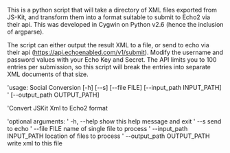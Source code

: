 This is a python script that will take a directory of XML files exported from JS-Kit, and transform them into a format suitable to submit to Echo2 via their api.
This was developed in Cygwin on Python v2.6 (hence the inclusion of argparse).

The script can either output the result XML to a file, or send to echo via their api (https://api.echoenabled.com/v1/submit). Modify the username and password values with your Echo Key and Secret. The API limits you to 100 entries per submission, so this script will break the entries into separate XML documents of that size. 

'usage: Social Conversion [-h] [--s] [--file FILE] [--input_path INPUT_PATH]
'                         [--output_path OUTPUT_PATH]

'Convert JSKit Xml to Echo2 format

'optional arguments:
'  -h, --help				show this help message and exit
'  --s						send to echo
'  --file FILE				name of single file to process
'  --input_path INPUT_PATH	location of files to process
'  --output_path OUTPUT_PATH	write xml to this file